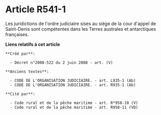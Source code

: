 # Article R541-1

Les juridictions de l'ordre judiciaire sises au siège de la cour d'appel de Saint-Denis sont compétentes dans les Terres
australes et antarctiques françaises.

**Liens relatifs à cet article**

	**Créé par**:

	  - Décret n°2008-522 du 2 juin 2008 - art. (V)

	**Anciens textes**:

	  - CODE DE L'ORGANISATION JUDICIAIRE. - art. L935-1 (Ab)
	  - CODE DE L'ORGANISATION JUDICIAIRE. - art. R935-1 (Ab)

	**Cité par**:

	  - Code rural et de la pêche maritime - art. R*958-10 (V)
	  - Code rural et de la pêche maritime - art. R958-11 (VD)
